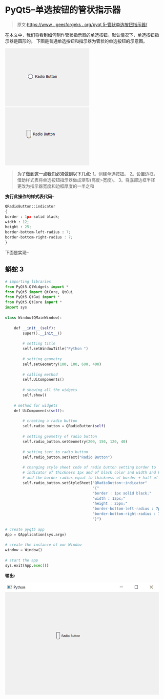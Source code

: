 # PyQt5–单选按钮的管状指示器

> 原文:[https://www . geesforgeks . org/pyqt 5-管状单选按钮指示器/](https://www.geeksforgeeks.org/pyqt5-tube-shaped-indicator-of-radio-button/)

在本文中，我们将看到如何制作管状指示器的单选按钮。默认情况下，单选按钮指示器是圆形的。
下图是普通单选按钮和指示器为管状的单选按钮的示意图。

![](img/bb9d7bf145a13348a7a0d1f77862a3bf.png) ![](img/c0231364150a044c26d1c89b85ace91a.png)

> **为了做到这一点我们必须做到以下几点:**
> 1。创建单选按钮。
> 2。设置边框，借助样式表将单选按钮指示器做成矩形(高度>宽度)。
> 3。将底部边框半径更改为指示器宽度和边框厚度的一半之和

**执行此操作的样式表代码–**

```py
QRadioButton::indicator
{
border : 1px solid black;
width : 12;
height : 25;
border-bottom-left-radius : 7;
border-bottom-right-radius : 7;
}
```

下面是实现–

## 蟒蛇 3

```py
# importing libraries
from PyQt5.QtWidgets import *
from PyQt5 import QtCore, QtGui
from PyQt5.QtGui import *
from PyQt5.QtCore import *
import sys

class Window(QMainWindow):

    def __init__(self):
        super().__init__()

        # setting title
        self.setWindowTitle("Python ")

        # setting geometry
        self.setGeometry(100, 100, 600, 400)

        # calling method
        self.UiComponents()

        # showing all the widgets
        self.show()

    # method for widgets
    def UiComponents(self):

        # creating a radio button
        self.radio_button = QRadioButton(self)

        # setting geometry of radio button
        self.radio_button.setGeometry(200, 150, 120, 40)

        # setting text to radio button
        self.radio_button.setText("Radio Button")

        # changing style sheet code of radio button setting border to
        # indicator of thickness 1px and of black color and width and height
        # and the border radius equal to thickness of border + half of height
        self.radio_button.setStyleSheet("QRadioButton::indicator"
                                        "{"
                                        "border : 1px solid black;"
                                        "width : 12px;"
                                        "height : 25px;"
                                        "border-bottom-left-radius : 7px;"
                                        "border-bottom-right-radius : 7px;"
                                        "}")

# create pyqt5 app
App = QApplication(sys.argv)

# create the instance of our Window
window = Window()

# start the app
sys.exit(App.exec())
```

**输出:**

![](img/27bbb38e04090fea086e8e7fb7c30a19.png)